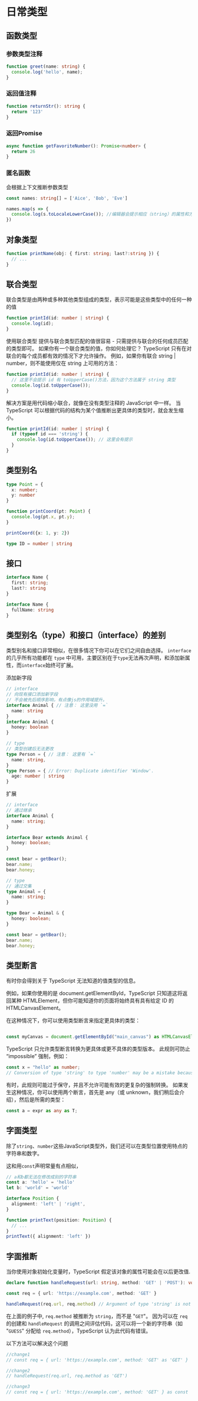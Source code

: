 # 日常类型

## 函数类型

### 参数类型注释

```ts
function greet(name: string) {
  console.log('hello', name);
}
```

### 返回值注释

```ts
function returnStr(): string {
  return '123'
}
```

### 返回Promise

```ts
async function getFavoriteNumber(): Promise<number> {
  return 26
}
```

### 匿名函数

会根据上下文推断参数类型

```ts
const names: string[] = ['Aice', 'Bob', 'Eve']

names.map(s => {
  console.log(s.toLocaleLowerCase()); //编辑器会提示相应（string）的属性和方法
})
```

## 对象类型

```ts
function printName(obj: { first: string; last?:string }) {
  // ...
}
```

## 联合类型

联合类型是由两种或多种其他类型组成的类型，表示可能是这些类型中的任何一种的值

```ts
function printId(id: number | string) {
  console.log(id);
}
```


使用联合类型
提供与联合类型匹配的值很容易 - 只需提供与联合的任何成员匹配的类型即可。 如果你有一个联合类型的值，你如何处理它？
TypeScript 只有在对联合的每个成员都有效的情况下才允许操作。 例如，如果你有联合 string | number，则不能使用仅在 string 上可用的方法：

```ts
function printId(id: number | string) {
  // 这里不会提示 id 有 toUpperCase()方法，因为这个方法属于 string 类型
  console.log(id.toUpperCase()); 
}
```

解决方案是用代码缩小联合，就像在没有类型注释的 JavaScript 中一样。 
当 TypeScript 可以根据代码的结构为某个值推断出更具体的类型时，就会发生缩小。

```ts
function printId(id: number | string) {
  if (typeof id === 'string') {
    console.log(id.toUpperCase()); // 这里会有提示
  }
}
```

## 类型别名

```ts
type Point = {
  x: number;
  y: number
}
```

```ts
function printCoord(pt: Point) {
  console.log(pt.x, pt.y);
}

printCoord({x: 1, y: 2})

type ID = number | string
```


## 接口

```ts
interface Name {
  first: string;
  last?: string
}

interface Name {
  fullName: string
}
```


## 类型别名（type）和接口（interface）的差别

类型别名和接口非常相似，在很多情况下你可以在它们之间自由选择。 `interface` 的几乎所有功能都在 `type` 中可用，主要区别在于`type`无法再次声明，和添加新属性，而`interface`始终可扩展。

添加新字段
```ts
// interface
// 向现有接口添加新字段
// 不会被先后顺序影响，有点像js的作用域提升。
interface Animal { // 注意： 这里没用 `=`
  name: string
}
interface Animal {
  honey: boolean
}

// type
// 类型创建后无法更改
type Person = { // 注意： 这里有 `=`
  name: string,
}
type Person = { // Error: Duplicate identifier 'Window'.
  age: number | string
}
```

扩展
```ts
// interface
// 通过继承
interface Animal {
  name: string;
}

interface Bear extends Animal {
  honey: boolean;
}

const bear = getBear();
bear.name;
bear.honey;

// type
// 通过交集
type Animal = {
  name: string;
}

type Bear = Animal & { 
  honey: boolean;
}

const bear = getBear();
bear.name;
bear.honey;
```

## 类型断言

有时你会得到关于 TypeScript 无法知道的值类型的信息。

例如，如果你使用的是 document.getElementById，TypeScript 只知道这将返回某种 HTMLElement，但你可能知道你的页面将始终具有具有给定 ID 的 HTMLCanvasElement。

在这种情况下，你可以使用类型断言来指定更具体的类型：
```ts

const myCanvas = document.getElementById("main_canvas") as HTMLCanvasElement;
```

TypeScript 只允许类型断言转换为更具体或更不具体的类型版本。 此规则可防止 “impossible” 强制，例如：

```ts
const x = "hello" as number;
// Conversion of type 'string' to type 'number' may be a mistake because neither type sufficiently overlaps with the other. If this was intentional, convert the expression to 'unknown' first.
```

有时，此规则可能过于保守，并且不允许可能有效的更复杂的强制转换。 如果发生这种情况，你可以使用两个断言，首先是 any（或 unknown，我们稍后会介绍），然后是所需的类型：

```ts
const a = expr as any as T;
```

## 字面类型

除了`string`、`number`这些JavaScript类型外，我们还可以在类型位置使用特点的字符串和数字。

这和用`const`声明常量有点相似，

```ts
// a和b都无法在修改成别的字符串
const a: 'hello' = 'hello'
let b: 'world' = 'world'
```


```ts
interface Position {
  alignment: 'left' | 'right',
}

function printText(position: Position) {
  // ...
}
printText({ alignment: 'left' })
```


## 字面推断

当你使用对象初始化变量时，TypeScript 假定该对象的属性可能会在以后更改值.

```ts
declare function handleRequest(url: string, method: 'GET' | 'POST'): void

const req = { url: 'https://example.com', method: 'GET' }

handleRequest(req.url, req.method) // Argument of type 'string' is not assignable to parameter of type '"GET" | "POST"'.
```

在上面的例子中, `req.method` 被推断为 `string`，而不是 "`GET`"。 因为可以在 `req` 的创建和 `handleRequest` 的调用之间评估代码，这可以将一个新的字符串（如 "`GUESS`" 分配给 `req.method`），TypeScript 认为此代码有错误。


以下方法可以解决这个问题

```ts
//change1
// const req = { url: 'https://example.com', method: 'GET' as 'GET' }

//change2
// handleRequest(req.url, req.method as 'GET')

//change3
// const req = { url: 'https://example.com', method: 'GET' } as const
```
